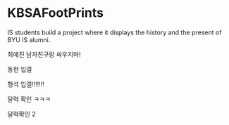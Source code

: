 # KBSAFootPrints
IS students build a project where it displays the history and the present of BYU IS alumni.

최예진 남자친구랑 싸우지마!

동현 입갤

형석 입갤!!!!!!!

달력 확인 ㅋㅋㅋ

달력확인 2